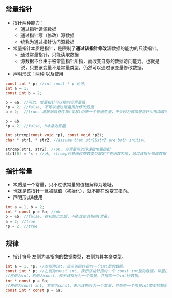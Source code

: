 ## 常量指针
* 指针两种能力：
	* 通过指针读源数据
	* 通过指针写（修改）源数据
	* 统称为通过指针访问源数据
* 常量指针本质是指针，是限制了**通过该指针修改**源数据的能力的只读指针。
	* 通过常量指针，只能读取数据
	* 源数据不会由于被常量指针所指，而改变自身的数据访问能力。也就是说，只要该变量不是常量类型，仍然可以通过该变量修改数据。
* 声明形式：两种 以及使用
```c
const int * p; //int const * p 也可。
int a = 1;
const int b = 2;

p = &a; //可以，常量指针可以指向非常量值
*p = 2; //false, 不可以通过常量指针修改数据
a = 2; 	//true, 源数据自身性质(读写)仍未一个普通变量，不会因为被常量指针引用而改变

p = &b;
*p = 2; //false, b本身为常量

int strcmp(const void *p1, const void *p2);
char * str1, * str2; //assume that str1&str2 are both initial

strcmp(str1, str2); //ok, 非常量可以传递给常量指针
str1[0] = 'x'; //ok, strcmp只是通过参数类型限定了在函数内部，通过该指针修改数据的能力
```

## 指针常量
* 本质是一个常量，只不过该常量的值被解释为地址。
* 也就是该指针一旦被赋值（初始化），就不能在改变其指向。
* 声明形式&使用
```c
int a = 1, b = 2;
int * const p = &a; //ok
p = &b;	//false, 在初始化之后，不能改变其指向(常量)
a = 2; //true
*p = 2; //true 
```

## 规律
* 指针符号 左侧为其指向的数据类型，右侧为其本身类型。
```c
int a = 1, *p; //左侧为int，表示该指针指向一个int型的数据。
const int * p; //左侧为const int, 表示该指针指向一个 const int型的数据。常量指针。
//左侧为int，右侧为const，表示该指针为一个常量，并指向一个int行数据。
int * const p = &a;
//左侧为const int, 右侧为const，表示该指针为一个常量，并指向一个常量int类型的数据。
const int * const p = &a;
```





















